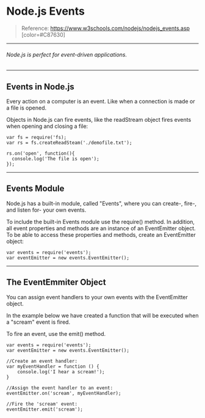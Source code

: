 # Node.js Events

> Reference: https://www.w3schools.com/nodejs/nodejs_events.asp
> [color=#C87630]

---

###### Node.js is perfect for event-driven applications.

---

## Events in Node.js

Every action on a computer is an event. Like when a connection is made or a file is opened.

Objects in Node.js can fire events, like the readStream object fires events when opening and closing a file:

```=javascript
var fs = require('fs);
var rs = fs.createReadSteam('./demofile.txt');

rs.on('open', function(){
  console.log('The file is open');
});
```

---

## Events Module

Node.js has a built-in module, called "Events", where you can create-, fire-, and listen for- your own events.

To include the built-in Events module use the require() method. In addition, all event properties and methods are an instance of an EventEmitter object. To be able to access these properties and methods, create an EventEmitter object:

```=javascript
var events = require('events');
var eventEmitter = new events.EventEmitter();
```

---

## The EventEmmiter Object

You can assign event handlers to your own events with the EventEmitter object.

In the example below we have created a function that will be executed when a "scream" event is fired.

To fire an event, use the emit() method.

```=javascript
var events = require('events');
var eventEmitter = new events.EventEmitter();

//Create an event handler:
var myEventHandler = function () {
    console.log('I hear a scream!');
}

//Assign the event handler to an event:
eventEmitter.on('scream', myEventHandler);

//Fire the 'scream' event:
eventEmitter.emit('scream');
```